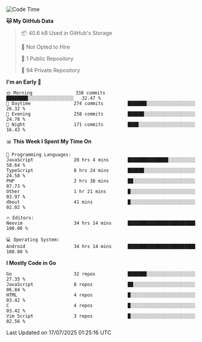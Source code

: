
<!--START_SECTION:waka-->
![Code Time](http://img.shields.io/badge/Code%20Time-6%2C109%20hrs%2056%20mins-blue)

**🐱 My GitHub Data** 

> 📦 40.6 kB Used in GitHub's Storage 
 > 
> 🚫 Not Opted to Hire
 > 
> 📜 1 Public Repository 
 > 
> 🔑 94 Private Repository 
 > 
**I'm an Early 🐤** 

```text
🌞 Morning                338 commits         ████████░░░░░░░░░░░░░░░░░   32.47 % 
🌆 Daytime                274 commits         ███████░░░░░░░░░░░░░░░░░░   26.32 % 
🌃 Evening                258 commits         ██████░░░░░░░░░░░░░░░░░░░   24.78 % 
🌙 Night                  171 commits         ████░░░░░░░░░░░░░░░░░░░░░   16.43 % 
```


📊 **This Week I Spent My Time On** 

```text
💬 Programming Languages: 
JavaScript               20 hrs 4 mins       ███████████████░░░░░░░░░░   58.64 % 
TypeScript               8 hrs 24 mins       ██████░░░░░░░░░░░░░░░░░░░   24.58 % 
PHP                      2 hrs 38 mins       ██░░░░░░░░░░░░░░░░░░░░░░░   07.73 % 
Other                    1 hr 21 mins        █░░░░░░░░░░░░░░░░░░░░░░░░   03.97 % 
dbout                    41 mins             █░░░░░░░░░░░░░░░░░░░░░░░░   02.02 % 

🔥 Editors: 
Neovim                   34 hrs 14 mins      █████████████████████████   100.00 % 

💻 Operating System: 
Android                  34 hrs 14 mins      █████████████████████████   100.00 % 
```

**I Mostly Code in Go** 

```text
Go                       32 repos            ███████░░░░░░░░░░░░░░░░░░   27.35 % 
JavaScript               8 repos             ██░░░░░░░░░░░░░░░░░░░░░░░   06.84 % 
HTML                     4 repos             █░░░░░░░░░░░░░░░░░░░░░░░░   03.42 % 
C                        4 repos             █░░░░░░░░░░░░░░░░░░░░░░░░   03.42 % 
Vim Script               3 repos             █░░░░░░░░░░░░░░░░░░░░░░░░   02.56 % 
```




 Last Updated on 17/07/2025 01:25:16 UTC
<!--END_SECTION:waka-->
